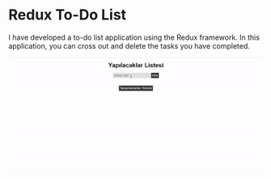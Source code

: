 <h1>Redux To-Do List</h1>
<p>I have developed a to-do list application using the Redux framework. In this application, you can cross out and delete the tasks you have completed.</p>
<img src="/images/todo.gif">
